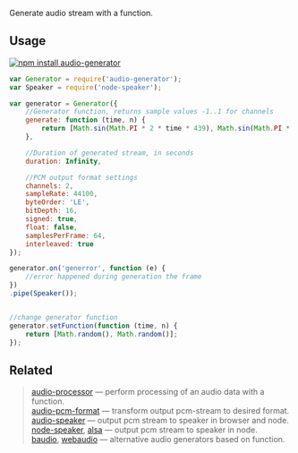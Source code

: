 Generate audio stream with a function.

## Usage

[![npm install audio-generator](https://nodei.co/npm/audio-generator.png?mini=true)](https://npmjs.org/package/audio-generator/)


```js
var Generator = require('audio-generator');
var Speaker = require('node-speaker');

var generator = Generator({
	//Generator function, returns sample values -1..1 for channels
	generate: function (time, n) {
		return [Math.sin(Math.PI * 2 * time * 439), Math.sin(Math.PI * 2 * time * 441)];
	},

	//Duration of generated stream, in seconds
	duration: Infinity,

	//PCM output format settings
	channels: 2,
	sampleRate: 44100,
	byteOrder: 'LE',
	bitDepth: 16,
	signed: true,
	float: false,
	samplesPerFrame: 64,
	interleaved: true
});

generator.on('generror', function (e) {
	//error happened during generation the frame
})
.pipe(Speaker());


//change generator function
generator.setFunction(function (time, n) {
	return [Math.random(), Math.random()];
});
```

## Related

> [audio-processor](http://npmjs.org/package/audio-processor) — perform processing of an audio data with a function.<br/>
> [audio-pcm-format](http://npmjs.org/package/audio-pcm-format) — transform output pcm-stream to desired format.<br/>
> [audio-speaker](http://npmjs.org/package/audio-speaker) — output pcm stream to speaker in browser and node.<br/>
> [node-speaker](http://npmjs.org/package/speaker), [alsa](http://npmjs.org/package/alsa) — output pcm stream to speaker in node.<br/>
> [baudio](http://npmjs.org/package/baudio), [webaudio](http://npmjs.org/package/webaudio) — alternative audio generators based on function.